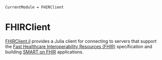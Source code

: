 ```@meta
CurrentModule = FHIRClient
```

# FHIRClient

[FHIRClient.jl](https://github.com/JuliaHealth/FHIRClient.jl)
provides a Julia client for connecting to servers that support the
[Fast Healthcare Interoperability Resources (FHIR)](https://hl7.org/fhir/)
specification and building [SMART on FHIR](https://smarthealthit.org/)
applications.
